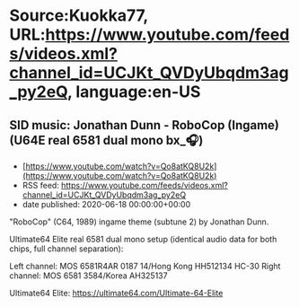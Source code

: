 # Source:Kuokka77, URL:https://www.youtube.com/feeds/videos.xml?channel_id=UCJKt_QVDyUbqdm3ag_py2eQ, language:en-US

## SID music: Jonathan Dunn - RoboCop (Ingame) (U64E real 6581 dual mono bx_🎧)
 - [https://www.youtube.com/watch?v=Qo8atKQ8U2k](https://www.youtube.com/watch?v=Qo8atKQ8U2k)
 - RSS feed: https://www.youtube.com/feeds/videos.xml?channel_id=UCJKt_QVDyUbqdm3ag_py2eQ
 - date published: 2020-06-18 00:00:00+00:00

"RoboCop" (C64, 1989) ingame theme (subtune 2) by Jonathan Dunn.

Ultimate64 Elite real 6581 dual mono setup (identical audio data for both chips, full channel separation):

Left channel: MOS 6581R4AR 0187 14/Hong Kong HH512134 HC-30
Right channel: MOS 6581 3584/Korea AH325137

Ultimate64 Elite:
https://ultimate64.com/Ultimate-64-Elite

